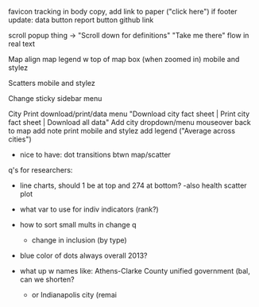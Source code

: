 favicon
tracking
in body copy, add link to paper ("click here")
if footer update:
	data button
	report button
	github link

scroll popup thing -> "Scroll down for definitions" "Take me there"
flow in real text

Map
align map legend w top of map box (when zoomed in)
mobile and stylez

Scatters
mobile and stylez

Change
sticky sidebar menu

City
Print
download/print/data menu "Download city fact sheet  |  Print city fact sheet  |  Download all data"
			Add city dropdown/menu
			mouseover
			back to map
add note
print
mobile and stylez
add legend ("Average across cities")







- nice to have: dot transitions btwn map/scatter


q's for researchers:

- line charts, should 1 be at top and 274 at bottom?
	-also health scatter plot

- what var to use for indiv indicators (rank?)
- how to sort small mults in change q
	- change in inclusion (by type)
- blue color of dots always overall 2013?




- what up w names like: Athens-Clarke County unified government (bal, can we shorten?
	- or Indianapolis city (remai